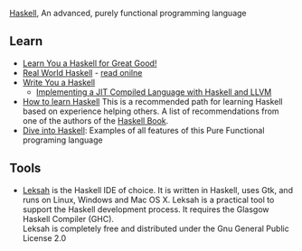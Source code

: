 [Haskell](https://www.haskell.org/), An advanced, purely functional programming language



## Learn
- [Learn You a Haskell for Great Good!](http://learnyouahaskell.com/)
- [Real World Haskell](http://book.realworldhaskell.org/) - [read onilne](http://book.realworldhaskell.org/read/)
- [Write You a Haskell](http://dev.stephendiehl.com/fun/)
  - [Implementing a JIT Compiled Language with Haskell and LLVM](http://www.stephendiehl.com/llvm/)
- [How to learn Haskell](https://github.com/bitemyapp/learnhaskell) This is a recommended path for learning Haskell based on experience helping others. A list of recommendations from one of the authors of the [Haskell Book](https://haskellbook.com/).
- [Dive into Haskell](https://github.com/politrons/Dive_into_Haskell): Examples of all features of this Pure Functional programing language



## Tools
- [Leksah](http://leksah.org/) is the Haskell IDE of choice. It is written in Haskell, uses Gtk, and runs on Linux, Windows and Mac OS X. Leksah is a practical tool to support the Haskell development process. It requires the Glasgow Haskell Compiler (GHC).  
Leksah is completely free and distributed under the Gnu General Public License 2.0

